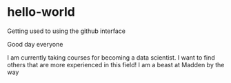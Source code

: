 # hello-world
Getting used to using the github interface

Good day everyone

I am currently taking courses for becoming a data scientist.
I want to find others that are more experienced in this field!
I am a beast at Madden by the way
